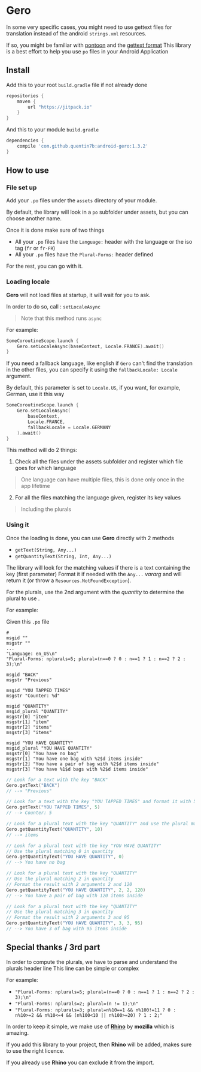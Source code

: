 # Gero

In some very specific cases, you might need to use gettext files for translation instead of the
android `strings.xml` resources.

If so, you might be familiar with [pontoon](https://pontoon.mozilla.org/) and the [gettext format](https://www.gnu.org/software/gettext/)
This library is a best effort to help you use `po` files in your Android Application

## Install

Add this to your root `build.gradle` file if not already done

```groovy
repositories {
    maven {
        url "https://jitpack.io"
    }
}
```

And this to your module `build.gradle`

```groovy
dependencies {
    compile 'com.github.quentin7b:android-gero:1.3.2'
}
```

## How to use

### File set up

Add your `.po` files under the `assets` directory of your module.

By default, the library will look in a `po` subfolder under assets, but you can choose another name.

Once it is done make sure of two things

- All your `.po` files have the `Language:` header with the language or the iso tag (`fr` or `fr-FR`)
- All your `.po` files have the `Plural-Forms:` header defined

For the rest, you can go with it.

### Loading  locale

**Gero** will not load files at startup, it will wait for you to ask.

In order to do so, call : `setLocaleAsync`

> Note that this method runs `async`

For example:

```kotlin
SomeCoroutineScope.launch {
    Gero.setLocaleAsync(baseContext, Locale.FRANCE).await()
}
```

If you need a fallback language, like english if `Gero` can't find the translation in the other files,
you can specify it using the `fallbackLocale: Locale` argument.

By default, this parameter is set to `Locale.US`, if you want, for example, German, use it this way

```kotlin
SomeCoroutineScope.launch {
    Gero.setLocaleAsync(
        baseContext,
        Locale.FRANCE,
        fallbackLocale = Locale.GERMANY
    ).await()
}
```

This method will do 2 things:

1. Check all the files under the assets subfolder and register which file goes for which language
> One language can have multiple files, this is done only once in the app lifetime

2. For all the files matching the language given, register its key values
> Including the plurals

### Using  it

Once the loading is done, you can use **Gero** directly with 2 methods

- `getText(String, Any...)`
- `getQuantityText(String, Int, Any...)`

The library will look for the matching values if there is a text containing the key (first parameter)
Format it if needed with the `Any...` *vararg* and will return it (or throw a `Resources.NotFoundException`).

For the plurals, use the 2nd argument with the *quantity* to determine the plural to use .

For example:

Given this `.po` file

```
#
msgid ""
msgstr ""
...
"Language: en_US\n"
"Plural-Forms: nplurals=5; plural=(n==0 ? 0 : n==1 ? 1 : n==2 ? 2 : 3);\n"

msgid "BACK"
msgstr "Previous"

msgid "YOU TAPPED TIMES"
msgstr "Counter: %d"

msgid "QUANTITY"
msgid_plural "QUANTITY"
msgstr[0] "item"
msgstr[1] "item"
msgstr[2] "items"
msgstr[3] "items"

msgid "YOU HAVE QUANTITY"
msgid_plural "YOU HAVE QUANTITY"
msgstr[0] "You have no bag"
msgstr[1] "You have one bag with %2$d items inside"
msgstr[2] "You have a pair of bag with %2$d items inside"
msgstr[3] "You have %1$d bags with %2$d items inside"
```

```kotlin
// Look for a text with the key "BACK"
Gero.getText("BACK")
// --> "Previous"

// Look for a text with the key "YOU TAPPED TIMES" and format it with 5
Gero.getText("YOU TAPPED TIMES", 5)
// --> Counter: 5

// Look for a plural text with the key "QUANTITY" and use the plural matching 10 in quantity
Gero.getQuantityText("QUANTITY", 10)
// --> items

// Look for a plural text with the key "YOU HAVE QUANTITY"
// Use the plural matching 0 in quantity
Gero.getQuantityText("YOU HAVE QUANTITY", 0)
// --> You have no bag

// Look for a plural text with the key "QUANTITY"
// Use the plural matching 2 in quantity
// Format the result with 2 arguments 2 and 120
Gero.getQuantityText("YOU HAVE QUANTITY", 2, 2, 120)
// --> You have a pair of bag with 120 items inside

// Look for a plural text with the key "QUANTITY"
// Use the plural matching 3 in quantity
// Format the result with 2 arguments 3 and 95
Gero.getQuantityText("YOU HAVE QUANTITY", 3, 3, 95)
// --> You have 3 of bag with 95 items inside
```

## Special thanks / 3rd part

In order to compute the plurals, we have to parse and understand the plurals header line
This line can be simple or complex

For example:
- `"Plural-Forms: nplurals=5; plural=(n==0 ? 0 : n==1 ? 1 : n==2 ? 2 : 3);\n"`
- `"Plural-Forms: nplurals=2; plural=(n != 1);\n"`
- `"Plural-Forms: nplurals=3; plural=n%10==1 && n%100!=11 ? 0 : n%10>=2 && n%10<=4 && (n%100<10 || n%100>=20) ? 1 : 2;"`

In order to keep it simple, we make use of [**Rhino**](https://github.com/mozilla/rhino) by  **mozilla** which is amazing.

If you add this library to your project, then  **Rhino** will be added, makes sure to use the right licence.

If you already use **Rhino** you can exclude it from the import.